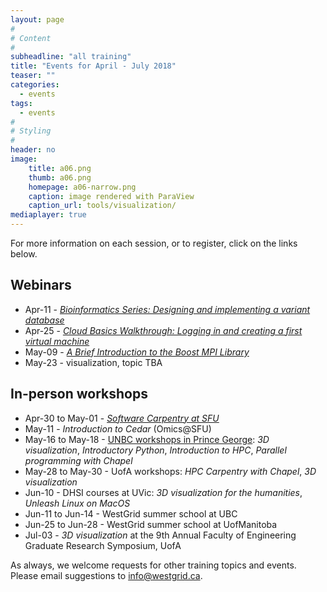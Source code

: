 ```yaml
---
layout: page
#
# Content
#
subheadline: "all training"
title: "Events for April - July 2018"
teaser: ""
categories:
  - events
tags:
  - events
#
# Styling
#
header: no
image:
    title: a06.png
    thumb: a06.png
    homepage: a06-narrow.png
    caption: image rendered with ParaView
    caption_url: tools/visualization/
mediaplayer: true
---
```


For more information on each session, or to register, click on the links below.

## Webinars

* Apr-11 - [*Bioinformatics Series: Designing and implementing a variant database*](https://www.eventbrite.ca/e/bioinformatics-series-designing-implementing-a-variant-database-registration-44005392313)
* Apr-25 - [*Cloud Basics Walkthrough: Logging in and creating a first virtual machine*](https://www.eventbrite.ca/e/cloud-basics-logging-in-creating-a-virtual-machine-registration-45222949058)
* May-09 - [*A Brief Introduction to the Boost MPI Library*](https://www.eventbrite.ca/e/introduction-to-the-boost-mpi-library-registration-45221058403)
* May-23 - visualization, topic TBA

## In-person workshops

* Apr-30 to May-01 - [*Software Carpentry at SFU*](https://computecanada.github.io/2018-04-30-sfu)
* May-11 - *Introduction to Cedar* (Omics@SFU)
* May-16 to May-18 - [UNBC workshops in Prince George](https://www.eventbrite.ca/e/research-computing-tutorials-unbc-intro-to-hpc-programming-paraview-registration-41154618572): *3D visualization*, *Introductory Python*, *Introduction
  to HPC*, *Parallel programming with Chapel*
* May-28 to May-30 - UofA workshops: *HPC Carpentry with Chapel*, *3D visualization*
* Jun-10 - DHSI courses at UVic: *3D visualization for the humanities*, *Unleash Linux on MacOS*
* Jun-11 to Jun-14 - WestGrid summer school at UBC
* Jun-25 to Jun-28 - WestGrid summer school at UofManitoba
* Jul-03 - *3D visualization* at the 9th Annual Faculty of Engineering Graduate Research Symposium, UofA

As always, we welcome requests for other training topics and events. Please email suggestions to
info@westgrid.ca.

